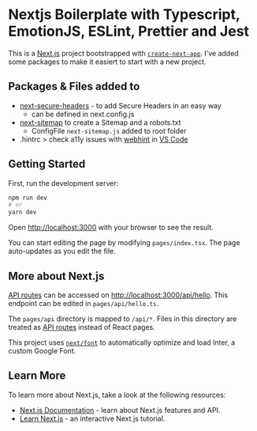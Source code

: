 # Nextjs Boilerplate with Typescript, EmotionJS, ESLint, Prettier and Jest

This is a [Next.js](https://nextjs.org/) project bootstrapped with [`create-next-app`](https://github.com/vercel/next.js/tree/canary/packages/create-next-app).
I've added some packages to make it easiert to start with a new project.

## Packages & Files added to

- [next-secure-headers](https://www.npmjs.com/package/next-secure-headers) - to add Secure Headers in an easy way
  - can be defined in next.config.js
- [next-sitemap](https://www.npmjs.com/package/next-sitemap) to create a Sitemap and a robots.txt
  - ConfigFile `next-sitemap.js` added to root folder
- .hintrc > check a11y issues with [webhint](https://webhint.io/) in [VS Code](https://webhint.io/docs/user-guide/extensions/vscode-webhint/)

## Getting Started

First, run the development server:

```bash
npm run dev
# or
yarn dev
```

Open [http://localhost:3000](http://localhost:3000) with your browser to see the result.

You can start editing the page by modifying `pages/index.tsx`. The page auto-updates as you edit the file.

## More about Next.js

[API routes](https://nextjs.org/docs/api-routes/introduction) can be accessed on [http://localhost:3000/api/hello](http://localhost:3000/api/hello). This endpoint can be edited in `pages/api/hello.ts`.

The `pages/api` directory is mapped to `/api/*`. Files in this directory are treated as [API routes](https://nextjs.org/docs/api-routes/introduction) instead of React pages.

This project uses [`next/font`](https://nextjs.org/docs/basic-features/font-optimization) to automatically optimize and load Inter, a custom Google Font.

## Learn More

To learn more about Next.js, take a look at the following resources:

- [Next.js Documentation](https://nextjs.org/docs) - learn about Next.js features and API.
- [Learn Next.js](https://nextjs.org/learn) - an interactive Next.js tutorial.
